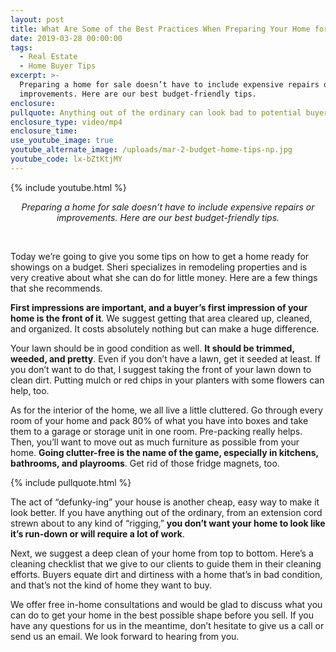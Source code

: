 ```yaml
---
layout: post
title: What Are Some of the Best Practices When Preparing Your Home for Sale?
date: 2019-03-28 00:00:00
tags:
  - Real Estate
  - Home Buyer Tips
excerpt: >-
  Preparing a home for sale doesn’t have to include expensive repairs or
  improvements. Here are our best budget-friendly tips.
enclosure:
pullquote: Anything out of the ordinary can look bad to potential buyers.
enclosure_type: video/mp4
enclosure_time:
use_youtube_image: true
youtube_alternate_image: /uploads/mar-2-budget-home-tips-np.jpg
youtube_code: lx-bZtKtjMY
---
```


{% include youtube.html %}

<center><em>Preparing a home for sale doesn&rsquo;t have to include expensive repairs or improvements. Here are our best budget-friendly tips.</em></center>

&nbsp;

Today we’re going to give you some tips on how to get a home ready for showings on a budget. Sheri specializes in remodeling properties and is very creative about what she can do for little money. Here are a few things that she recommends.

**First impressions are important, and a buyer’s first impression of your home is the front of it**. We suggest getting that area cleared up, cleaned, and organized. It costs absolutely nothing but can make a huge difference.

Your lawn should be in good condition as well. **It should be trimmed, weeded, and pretty**. Even if you don’t have a lawn, get it seeded at least. If you don’t want to do that, I suggest taking the front of your lawn down to clean dirt. Putting mulch or red chips in your planters with some flowers can help, too.

As for the interior of the home, we all live a little cluttered. Go through every room of your home and pack 80% of what you have into boxes and take them to a garage or storage unit in one room. Pre-packing really helps. Then, you’ll want to move out as much furniture as possible from your home. **Going clutter-free is the name of the game, especially in kitchens, bathrooms, and playrooms**. Get rid of those fridge magnets, too.

{% include pullquote.html %}

The act of “defunky-ing” your house is another cheap, easy way to make it look better. If you have anything out of the ordinary, from an extension cord strewn about to any kind of “rigging,”&nbsp;**you don’t want your home to look like it’s run-down or will require a lot of work**.

Next, we suggest a deep clean of your home from top to bottom. Here’s a cleaning checklist that we give to our clients to guide them in their cleaning efforts. Buyers equate dirt and dirtiness with a home that’s in bad condition, and that’s not the kind of home they want to buy.

We offer free in-home consultations and would be glad to discuss what you can do to get your home in the best possible shape before you sell. If you have any questions for us in the meantime, don’t hesitate to give us a call or send us an email. We look forward to hearing from you.
